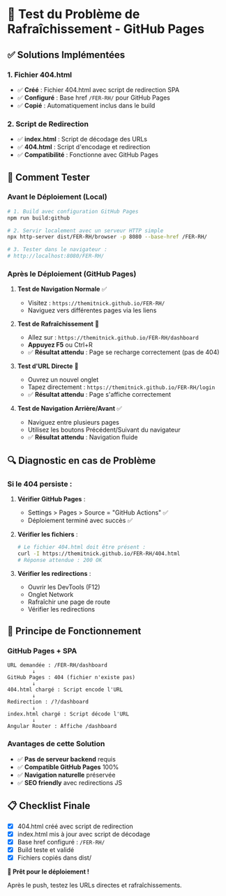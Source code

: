 # 🔧 Test du Problème de Rafraîchissement - GitHub Pages

## ✅ Solutions Implémentées

### 1. Fichier 404.html
- ✅ **Créé** : Fichier 404.html avec script de redirection SPA
- ✅ **Configuré** : Base href `/FER-RH/` pour GitHub Pages
- ✅ **Copié** : Automatiquement inclus dans le build

### 2. Script de Redirection
- ✅ **index.html** : Script de décodage des URLs
- ✅ **404.html** : Script d'encodage et redirection
- ✅ **Compatibilité** : Fonctionne avec GitHub Pages

## 🧪 Comment Tester

### Avant le Déploiement (Local)
```bash
# 1. Build avec configuration GitHub Pages
npm run build:github

# 2. Servir localement avec un serveur HTTP simple
npx http-server dist/FER-RH/browser -p 8080 --base-href /FER-RH/

# 3. Tester dans le navigateur :
# http://localhost:8080/FER-RH/
```

### Après le Déploiement (GitHub Pages)

1. **Test de Navigation Normale** ✅
   - Visitez : `https://themitnick.github.io/FER-RH/`
   - Naviguez vers différentes pages via les liens

2. **Test de Rafraîchissement** 🎯 
   - Allez sur : `https://themitnick.github.io/FER-RH/dashboard`
   - **Appuyez F5** ou Ctrl+R
   - ✅ **Résultat attendu** : Page se recharge correctement (pas de 404)

3. **Test d'URL Directe** 🎯
   - Ouvrez un nouvel onglet
   - Tapez directement : `https://themitnick.github.io/FER-RH/login`
   - ✅ **Résultat attendu** : Page s'affiche correctement

4. **Test de Navigation Arrière/Avant** ✅
   - Naviguez entre plusieurs pages
   - Utilisez les boutons Précédent/Suivant du navigateur
   - ✅ **Résultat attendu** : Navigation fluide

## 🔍 Diagnostic en cas de Problème

### Si le 404 persiste :

1. **Vérifier GitHub Pages** :
   - Settings > Pages > Source = "GitHub Actions" ✅
   - Déploiement terminé avec succès ✅

2. **Vérifier les fichiers** :
   ```bash
   # Le fichier 404.html doit être présent :
   curl -I https://themitnick.github.io/FER-RH/404.html
   # Réponse attendue : 200 OK
   ```

3. **Vérifier les redirections** :
   - Ouvrir les DevTools (F12)
   - Onglet Network
   - Rafraîchir une page de route
   - Vérifier les redirections

## 🚀 Principe de Fonctionnement

### GitHub Pages + SPA
```
URL demandée : /FER-RH/dashboard
        ↓
GitHub Pages : 404 (fichier n'existe pas)
        ↓  
404.html chargé : Script encode l'URL
        ↓
Redirection : /?/dashboard
        ↓
index.html chargé : Script décode l'URL
        ↓
Angular Router : Affiche /dashboard
```

### Avantages de cette Solution
- ✅ **Pas de serveur backend** requis
- ✅ **Compatible GitHub Pages** 100%
- ✅ **Navigation naturelle** préservée
- ✅ **SEO friendly** avec redirections JS

## 📋 Checklist Finale

- [x] 404.html créé avec script de redirection
- [x] index.html mis à jour avec script de décodage  
- [x] Base href configuré : `/FER-RH/`
- [x] Build teste et validé
- [x] Fichiers copiés dans dist/

**🎉 Prêt pour le déploiement !**

Après le push, testez les URLs directes et rafraîchissements.
